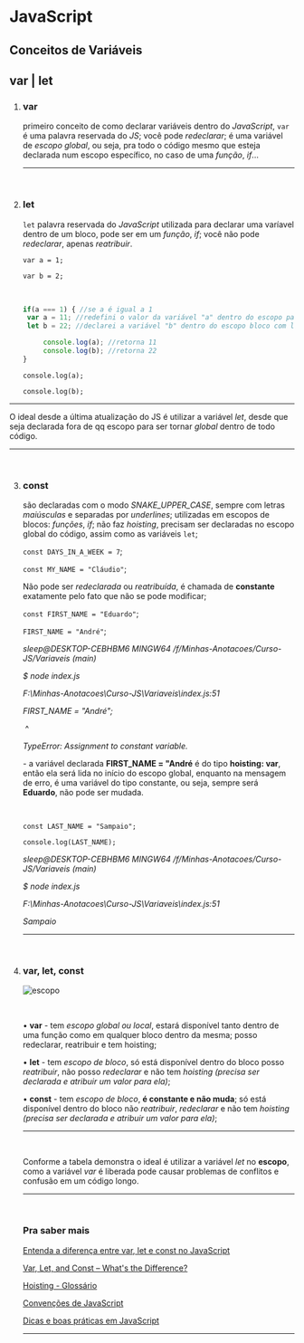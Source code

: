 # JavaScript

## 	Conceitos de Variáveis 

## 	var | let 



1. ### **var**

   primeiro conceito de como declarar variáveis dentro do *JavaScript*, `var` é uma palavra reservada do *JS*; você pode *redeclarar*; é uma variável de *escopo global*, ou seja, pra todo o código mesmo que esteja declarada num escopo específico, no caso de uma *função*, *if*...

   ------

   ​

2. ### **let**

   `let` palavra reservada do *JavaScript* utilizada para declarar uma varíavel dentro de um bloco, pode ser em um *função*, *if*; você não pode *redeclarar*, apenas *reatribuir*.

   `var a = 1;`

   `var b = 2;`

   ​

   ```javascript
   if(a === 1) { //se a é igual a 1
   	var a = 11; //redefini o valor da variável "a" dentro do escopo para 11
   	let b = 22; //declarei a variável "b" dentro do escopo bloco com let para 22

      	console.log(a); //retorna 11
      	console.log(b); //retorna 22
   }
   ```


   `console.log(a);` <!--retorna 11-->

   `console.log(b);` <!--retorna 2 - o valor refere-se a variável declarada fora do escopo de bloco; a variável let só pode ser declarada dentro de um bloco específico e ser chamada dentro dele-->

------

O ideal desde a última atualização do JS é utilizar a variável *let*, desde que seja declarada fora de qq 		escopo para ser tornar *global* dentro de todo código.

------

   ​

3. ### **const**

   são declaradas com o modo *SNAKE_UPPER_CASE*, sempre com letras *maiúsculas* e separadas por *underlines*; utilizadas em escopos de blocos: *funções*, *if*; não faz *hoisting*, precisam ser declaradas no escopo global do código, assim como as variáveis `let`;

   `const DAYS_IN_A_WEEK = 7`;

   `const MY_NAME = "Cláudio"`;

   Não pode ser *redeclarada* ou *reatribuída*, é chamada de **constante** exatamente pelo fato que não se pode modificar;

   `const FIRST_NAME = "Eduardo"`;

   `FIRST_NAME = "André"`;

   <!--pelo fato de constante não poder ser redeclarada ou reatribuída, ou seja, não pode ser mudada, retorna o seguinte erro:-->

   *sleep@DESKTOP-CEBHBM6 MINGW64 /f/Minhas-Anotacoes/Curso-JS/Variaveis (main)*

   *$ node index.js*

   *F:\Minhas-Anotacoes\Curso-JS\Variaveis\index.js:51*

   *FIRST_NAME = "André";*

   ​           ^

   *TypeError: Assignment to constant variable.* 

   \- a variável declarada **FIRST_NAME = "André** é do tipo **hoisting: var**, então ela será lida no início do escopo global, enquanto na mensagem de erro, é uma variável do tipo constante, ou seja, sempre será **Eduardo**, não pode ser mudada.

   ​

   `const LAST_NAME = "Sampaio";`

   `console.log(LAST_NAME);` <!--a constante foi declarada no inicio do escopo e sempre será "Sampaio" até o código parar de rodar-->

   *sleep@DESKTOP-CEBHBM6 MINGW64 /f/Minhas-Anotacoes/Curso-JS/Variaveis (main)*

   *$ node index.js*

   *F:\Minhas-Anotacoes\Curso-JS\Variaveis\index.js:51*

   *Sampaio*

   ------

   ​

4. ### **var, let, const**

   ![escopo](F:\Minhas-Anotacoes\Curso-JS\Variaveis\escopo.jpg)

   ​

   • **var** - tem *escopo global ou local*, estará disponível tanto dentro de uma função como em qualquer bloco dentro da mesma; posso redeclarar, reatribuir e tem hoisting;

   • **let** - tem *escopo de bloco*, só está disponível dentro do bloco posso *reatribuir*, não posso *redeclarar* e não tem *hoisting (precisa ser declarada e atribuir um valor para ela)*;

   • **const** - tem *escopo de bloco*, **é constante e não muda**; só está disponível dentro do bloco não *reatribuir*, *redeclarar* e não tem *hoisting (precisa ser declarada e atribuir um valor para ela)*;

   ------

   ​

   Conforme a tabela demonstra o ideal é utilizar a variável *let* no **escopo**, como a variável *var* é liberada pode causar problemas de conflitos e confusão em um código longo.

   ------

   ​

   ### Pra saber mais

   [Entenda a diferença entre var, let e const no JavaScript](https://www.alura.com.br/artigos/entenda-diferenca-entre-var-let-e-const-no-javascript?gclid=Cj0KCQjwtvqVBhCVARIsAFUxcRuhHHk_wdwlWmywKaXtlEHBqHdH5uwVG6w97s4gNI_Vl4j2XziLCA4aAkZqEALw_wcB)

   [Var, Let, and Const – What's the Difference?](https://www.freecodecamp.org/news/var-let-and-const-whats-the-difference/)

   [Hoisting - Glossário](https://developer.mozilla.org/pt-BR/docs/Glossary/Hoisting)

   [Convenções de JavaScript](https://www.w3bai.com/pt/js/js_conventions.html#gsc.tab=0)

   [Dicas e boas práticas em JavaScript](https://www.dtidigital.com.br/blog/dicas-e-boas-praticas-com-javascript/)

   ------

   ​

   ​

